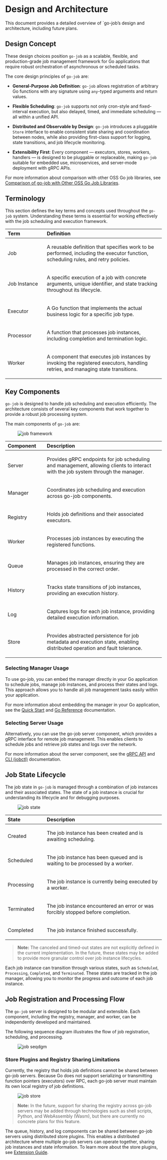# Design and Architecture

This document provides a detailed overview of \`go-job’s design and architecture, including future plans.

## Design Concept

These design choices position `go-job` as a scalable, flexible, and production-grade job management framework for Go applications that require robust orchestration of asynchronous or scheduled tasks.

The core design principles of `go-job` are:

- **General-Purpose Job Definition**: `go-job` allows registration of arbitrary Go functions with any signature using `any`-typed arguments and return values.

- **Flexible Scheduling**: `go-job` supports not only cron-style and fixed-interval execution, but also delayed, timed, and immediate scheduling — all within a unified API.

- **Distributed and Observable by Design**: `go-job` introduces a pluggable `Store` interface to enable consistent state sharing and coordination between nodes, while also providing first-class support for logging, state transitions, and job lifecycle monitoring.

- **Extensibility First**: Every component — executors, stores, workers, handlers — is designed to be pluggable or replaceable, making `go-job` suitable for embedded use, microservices, and server-mode deployment with gRPC APIs.

For more information about comparison with other OSS Go job libraries, see [Comparison of go-job with Other OSS Go Job Libraries](design-comparison.md).

## Terminology

This section defines the key terms and concepts used throughout the `go-job` system. Understanding these terms is essential for working effectively with the job scheduling and execution framework.

<table>
<colgroup>
<col style="width: 25%" />
<col style="width: 75%" />
</colgroup>
<thead>
<tr>
<th style="text-align: left;">Term</th>
<th style="text-align: left;">Definition</th>
</tr>
</thead>
<tbody>
<tr>
<td style="text-align: left;"><p>Job</p></td>
<td style="text-align: left;"><p>A reusable definition that specifies work to be performed, including the executor function, scheduling rules, and retry policies.</p></td>
</tr>
<tr>
<td style="text-align: left;"><p>Job Instance</p></td>
<td style="text-align: left;"><p>A specific execution of a job with concrete arguments, unique identifier, and state tracking throughout its lifecycle.</p></td>
</tr>
<tr>
<td style="text-align: left;"><p>Executor</p></td>
<td style="text-align: left;"><p>A Go function that implements the actual business logic for a specific job type.</p></td>
</tr>
<tr>
<td style="text-align: left;"><p>Processor</p></td>
<td style="text-align: left;"><p>A function that processes job instances, including completion and termination logic.</p></td>
</tr>
<tr>
<td style="text-align: left;"><p>Worker</p></td>
<td style="text-align: left;"><p>A component that executes job instances by invoking the registered executors, handling retries, and managing state transitions.</p></td>
</tr>
</tbody>
</table>

## Key Components

`go-job` is designed to handle job scheduling and execution efficiently. The architecture consists of several key components that work together to provide a robust job processing system.

The main components of `go-job` are:

<figure>
<img src="img/job-framework.png" alt="job framework" />
</figure>

<table>
<colgroup>
<col style="width: 25%" />
<col style="width: 75%" />
</colgroup>
<thead>
<tr>
<th style="text-align: left;">Component</th>
<th style="text-align: left;">Description</th>
</tr>
</thead>
<tbody>
<tr>
<td style="text-align: left;"><p>Server</p></td>
<td style="text-align: left;"><p>Provides gRPC endpoints for job scheduling and management, allowing clients to interact with the job system through the manager.</p></td>
</tr>
<tr>
<td style="text-align: left;"><p>Manager</p></td>
<td style="text-align: left;"><p>Coordinates job scheduling and execution across go-job components.</p></td>
</tr>
<tr>
<td style="text-align: left;"><p>Registry</p></td>
<td style="text-align: left;"><p>Holds job definitions and their associated executors.</p></td>
</tr>
<tr>
<td style="text-align: left;"><p>Worker</p></td>
<td style="text-align: left;"><p>Processes job instances by executing the registered functions.</p></td>
</tr>
<tr>
<td style="text-align: left;"><p>Queue</p></td>
<td style="text-align: left;"><p>Manages job instances, ensuring they are processed in the correct order.</p></td>
</tr>
<tr>
<td style="text-align: left;"><p>History</p></td>
<td style="text-align: left;"><p>Tracks state transitions of job instances, providing an execution history.</p></td>
</tr>
<tr>
<td style="text-align: left;"><p>Log</p></td>
<td style="text-align: left;"><p>Captures logs for each job instance, providing detailed execution information.</p></td>
</tr>
<tr>
<td style="text-align: left;"><p>Store</p></td>
<td style="text-align: left;"><p>Provides abstracted persistence for job metadata and execution state, enabling distributed operation and fault tolerance.</p></td>
</tr>
</tbody>
</table>

### Selecting Manager Usage

To use go-job, you can embed the manager directly in your Go application to schedule jobs, manage job instances, and process their states and logs. This approach allows you to handle all job management tasks easily within your application.

For more information about embedding the manager in your Go application, see the [Quick Start](quick-start.md) and [Go Reference](https://pkg.go.dev/github.com/cybergarage/go-job) documentation.

### Selecting Server Usage

Alternatively, you can use the go-job server component, which provides a gRPC interface for remote job management. This enables clients to schedule jobs and retrieve job states and logs over the network.

For more information about the server component, see the [gRPC API](grpc-api.md) and [CLI (jobctl)](cmd/cli/jobctl.md) documentation.

## Job State Lifecycle

The job state in `go-job` is managed through a combination of job instances and their associated states. The state of a job instance is crucial for understanding its lifecycle and for debugging purposes.

<figure>
<img src="img/job-state.png" alt="job state" />
</figure>

<table>
<colgroup>
<col style="width: 25%" />
<col style="width: 75%" />
</colgroup>
<thead>
<tr>
<th style="text-align: left;">State</th>
<th style="text-align: left;">Description</th>
</tr>
</thead>
<tbody>
<tr>
<td style="text-align: left;"><p>Created</p></td>
<td style="text-align: left;"><p>The job instance has been created and is awaiting scheduling.</p></td>
</tr>
<tr>
<td style="text-align: left;"><p>Scheduled</p></td>
<td style="text-align: left;"><p>The job instance has been queued and is waiting to be processed by a worker.</p></td>
</tr>
<tr>
<td style="text-align: left;"><p>Processing</p></td>
<td style="text-align: left;"><p>The job instance is currently being executed by a worker.</p></td>
</tr>
<tr>
<td style="text-align: left;"><p>Terminated</p></td>
<td style="text-align: left;"><p>The job instance encountered an error or was forcibly stopped before completion.</p></td>
</tr>
<tr>
<td style="text-align: left;"><p>Completed</p></td>
<td style="text-align: left;"><p>The job instance finished successfully.</p></td>
</tr>
</tbody>
</table>

> **Note:** The canceled and timed-out states are not explicitly defined in the current implementation. In the future, these states may be added to provide more granular control over job instance lifecycles.

Each job instance can transition through various states, such as `Scheduled`, `Processing`, `Completed`, and `Terminated`. These states are tracked in the job manager, allowing you to monitor the progress and outcome of each job instance.

## Job Registration and Processing Flow

The `go-job` server is designed to be modular and extensible. Each component, including the registry, manager, and worker, can be independently developed and maintained.

The following sequence diagram illustrates the flow of job registration, scheduling, and processing.

<figure>
<img src="img/job-seqdgm.png" alt="job seqdgm" />
</figure>

### Store Plugins and Registry Sharing Limitations

Currently, the registry that holds job definitions cannot be shared between go-job servers. Because Go does not support serializing or transmitting function pointers (executors) over RPC, each go-job server must maintain its own local registry of job definitions.

<figure>
<img src="img/job-store.png" alt="job store" />
</figure>

> **Note:** In the future, support for sharing the registry across go-job servers may be added through technologies such as shell scripts, Python, and WebAssembly (Wasm), but there are currently no concrete plans for this feature.

The queue, history, and log components can be shared between go-job servers using distributed store plugins. This enables a distributed architecture where multiple go-job servers can operate together, sharing job instances and state information. To learn more about the store plugins, see [Extension Guide](extension-guide.md).
